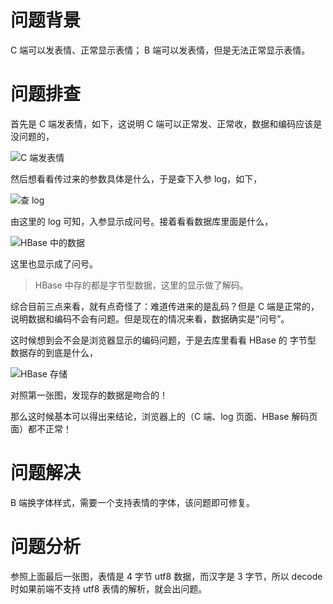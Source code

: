 # 问题背景

C 端可以发表情、正常显示表情；
B 端可以发表情，但是无法正常显示表情。

# 问题排查

首先是 C 端发表情，如下，这说明 C 端可以正常发、正常收，数据和编码应该是没问题的，

![C 端发表情](https://upload-images.jianshu.io/upload_images/1936544-25e08ff7c20f46e6.png?imageMogr2/auto-orient/strip%7CimageView2/2/w/1240)

然后想看看传过来的参数具体是什么，于是查下入参 log，如下，

![查 log](https://upload-images.jianshu.io/upload_images/1936544-19787bf10cc2f44e.png?imageMogr2/auto-orient/strip%7CimageView2/2/w/1240)

由这里的 log 可知，入参显示成问号。接着看看数据库里面是什么，

![HBase 中的数据](https://upload-images.jianshu.io/upload_images/1936544-177ed74bf9fc6811.png?imageMogr2/auto-orient/strip%7CimageView2/2/w/1240)

这里也显示成了问号。
> HBase 中存的都是字节型数据，这里的显示做了解码。

综合目前三点来看，就有点奇怪了：难道传进来的是乱码？但是 C 端是正常的，说明数据和编码不会有问题。但是现在的情况来看，数据确实是“问号”。

这时候想到会不会是浏览器显示的编码问题，于是去库里看看 HBase 的 字节型 数据存的到底是什么，

![HBase 存储](https://upload-images.jianshu.io/upload_images/1936544-8b010c66cc8c044e.png?imageMogr2/auto-orient/strip%7CimageView2/2/w/1240)

对照第一张图，发现存的数据是吻合的！

那么这时候基本可以得出来结论，浏览器上的（C 端、log 页面、HBase 解码页面）都不正常！

# 问题解决

B 端换字体样式，需要一个支持表情的字体，该问题即可修复。

# 问题分析

参照上面最后一张图，表情是 4 字节 utf8 数据，而汉字是 3 字节，所以 decode 时如果前端不支持 utf8 表情的解析，就会出问题。











